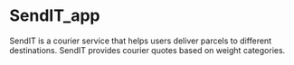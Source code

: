 # SendIT_app
SendIT is a courier service that helps users deliver parcels to different destinations. SendIT provides courier quotes based on weight categories.

